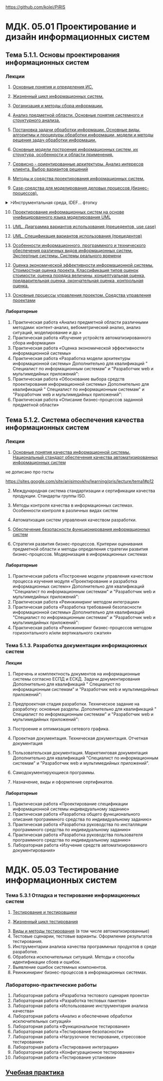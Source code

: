 https://github.com/kolei/PiRIS

# МДК. 05.01 Проектирование и дизайн информационных систем

[56+92=148, 34+72=106]: Общая_нагрузка_(Лекции,_лабы)

## Тема 5.1.1. Основы проектирования информационных систем

[1]: https://sites.google.com/site/anisimovkhv/learning/pris/lecture

### Лекции
1. [Основные понятия и определения ИС.](articles/5_1_1_1_intro.md)

[2+0]: _

2. [Жизненный цикл информационных систем.](articles/5_1_1_2_lifecycle.md)

[2+0 => 4+0]: _

3. [Организация и методы сбора информации.](articles/5_1_1_3_get_info.md)


[2+0 => 6+0]: _

4. [Анализ предметной области. Основные понятия системного и структурного анализа.](articles/5_1_1_4_analiz.md)

[4+0 => 10+0]: _

5. [Постановка задачи обработки информации. Основные виды, алгоритмы и процедуры обработки информации, модели и методы решения задач обработки информации.](articles/5_1_1_5_obr_inf.md)

[2+0 => 12+0]: _

6. [Основные модели построения информационных систем, их структура, особенности и области применения.](articles/5_1_1_6_models.md)

[4+0 => 16+0]: _

7. [Сервисно - ориентированные архитектуры. Анализ интересов клиента. Выбор вариантов решений](articles/5_1_1_7_soa.md)

[4+0 => 20+0]: _

8. [Методы и средства проектирования информационных систем.](articles/5_1_1_8_methods.md)

[2+0 => 22+0]: _

9. [Case-средства для моделирования деловых процессов (бизнес-процессов).](articles/5_1_1_9_case.md)

[4+0 => 26+0]: _

<details>

<summary>>Инструментальная среда, IDEF... фтопку</summary>

Инструментальная среда – структура, интерфейс, элементы управления.

Принципы построения модели IDEF0: контекстная диаграмма, субъект моделирования, цель и точка зрения. 

Диаграммы IDEF0: диаграммы декомпозиции, диаграммы дерева узлов, диаграммы только для экспозиции (FEO). 

Работы (Activity). Стрелки (Arrow). Туннелирование стрелок. Нумерация работ и диаграмм. Каркас диаграммы.

Слияние и расщепление моделей.

</details>

10. [Проектирование информационных систем на основе унифицированного языка моделирования UML](articles/5_1_1_10_uml.md)

[2+0 => 28+0]: _

11. [UML. Диаграмма вариантов использования (прецедентов, use case)](articles/5_1_1_10_uml_use_case.md)

[2+0 => 30+0]: _

12. [UML. Спецификация вариантов использования (прецедентов)](articles/5_1_1_10_uml_uc_spec.md)


11. [Особенности информационного, программного и технического обеспечения различных видов информационных систем. Экспертные системы. Системы реального времени](articles/5_1_1_11.md)

[22+0]: _

12. [Оценка экономической эффективности информационной системы. Стоимостная оценка проекта. Классификация типов оценок стоимости: оценка порядка величины, концептуальная оценка, предварительная оценка, окончательная оценка, контрольная оценка.](articles/5_1_1_12.md)

[24+0]: _

13. [Основные процессы управления проектом. Средства управления проектами](articles/5_1_1_13.md)

[26+0]: _

#### Лабораторные

1. Практическая работа «Анализ предметной области различными методами: контент-анализ, вебометрический анализ, анализ ситуаций, моделирование и др.»
2. Практическая работа «Изучение устройств автоматизированного сбора информации»
3. Практическая работа «Оценка экономической эффективности информационной системы»
4. Практическая работа «Разработка модели архитектуры информационной системы»
Дополнительно для квалификаций " Специалист по информационным системам" и "Разработчик web и мультимедийных приложений":
5. Практическая работа «Обоснование выбора средств проектирования информационной системы»
Дополнительно для квалификаций " Специалист по информационным системам" и "Разработчик web и мультимедийных приложений": 
6. Практическая работа «Описание бизнес-процессов заданной предметной области»

## Тема 5.1.2. Система обеспечения качества информационных систем

### Лекции

1. [Основные понятия качества информационной системы. Национальный стандарт обеспечения качества автоматизированных информационных систем](articles/5_1_2_1.md)

не дописано про госты

https://sites.google.com/site/anisimovkhv/learning/pris/lecture/tema1#p12

[28+0]: _

2. Международная система стандартизации и сертификации качества продукции. Стандарты группы ISO.

[30+0]: _

3. Методы контроля качества в информационных системах. Особенности контроля в различных видах систем

[32+0]: _

4. Автоматизация систем управления качеством разработки.

[34+0]: _

5. [Обеспечение безопасности функционирования информационных систем](articles/5_1_2_5.md)

[36+0]: _

6. Стратегия развития бизнес-процессов. Критерии оценивания предметной области и методы определения стратегии развития бизнес-процессов. Модернизация в информационных системах

[38+0]: _

#### Лабораторные
1. Практическая работа «Построение модели управления качеством процесса изучения модуля «Проектирование и разработка информационных систем»»
Дополнительно для квалификаций "Специалист по информационным системам" и "Разработчик web и мультимедийных приложений": 
2. Практическая работа «Реинжиниринг методом интеграции»
3. Практическая работа «Разработка требований безопасности информационной системы»
Дополнительно для квалификаций "Специалист по информационным системам" и "Разработчик web и мультимедийных приложений": 
4. Практическая работа «Реинжиниринг бизнес-процессов методом горизонтального и/или вертикального сжатия»


### Тема 5.1.3. Разработка документации информационных систем

#### Лекции

1. Перечень и комплектность документов на информационные системы согласно ЕСПД и ЕСКД. Задачи документирования
Дополнительно для квалификаций " Специалист по информационным системам" и "Разработчик web и мультимедийных приложений":

[40+0]: _

2. Предпроектная стадия разработки. Техническое задание на разработку: основные разделы. 
Дополнительно для квалификаций " Специалист по информационным системам" и "Разработчик web и мультимедийных приложений":

[42+0]: _

3. Построение и оптимизация сетевого графика.

[44+0]: _

4. Проектная документация. Техническая документация. Отчетная документация

[46+0]: _

5. Пользовательская документация. Маркетинговая документация
Дополнительно для квалификаций "Специалист по информационным системам" и "Разработчик web и мультимедийных приложений". 

[48+0]: _

6. Самодокументирующиеся программы. 

[50+0]: _

7. Назначение, виды и оформление сертификатов.

[52+0]: _

#### Лабораторные
1. Практическая работа «Проектирование спецификации информационной системы индивидуальному заданию» 
2. Практическая работа «Разработка общего функционального описания программного средства по индивидуальному заданию»
3. Практическая работа «Разработка руководства по инсталляции программного средства по индивидуальному заданию»
4. Практическая работа «Разработка руководства пользователя программного средства по индивидуальному заданию»
5. Лабораторная работа «Изучение средств автоматизированного документирования»

# МДК. 05.03 Тестирование информационных систем

[темы из ФГОС]: ! 

[46+24]: Общая_нагрузка_(Лекции,_лабы)

### Тема 5.3.1 Отладка и тестирование информационных систем

1. [Тестирование и тестировщики](articles/5_3_1_1_intro.md)

[6+0]: тут_ещё_вспомнаем_про_библиотеку_классов

2. [Жизненный цикл тестирования](articles/5_3_1_2_lifecycle.md)

[6(12)+0]: большой_объем

3. [Виды и методы тестирования](articles/5_3_1_3_vidy.md) (в том числе автоматизированные)
4. Тестовые сценарии, тестовые варианты. Оформление результатов тестирования.
5. Инструментарии анализа качества программных продуктов в среде разработке.
6. Обработка исключительных ситуаций. Методы и способы идентификации сбоев и ошибок.
7. Выявление ошибок системных компонентов.
8. Реинжиниринг бизнес-процессов в информационных системах.

### Лабораторнo-практические работы
1. Лабораторная работа «Разработка тестового сценария проекта»
2. Лабораторная работа «Разработка тестовых пакетов»
3. Лабораторная работа «Использование инструментария анализа качества»
4. Лабораторная работа «Анализ и обеспечение обработки исключительных ситуаций»
5. Лабораторная работа «Функциональное тестирование»
6. Лабораторная работа «Тестирование безопасности»
7. Лабораторная работа «Нагрузочное тестирование, стрессовое тестирование»
8. Лабораторная работа «Тестирование интеграции»
9. Лабораторная работа «Конфигурационное тестирование»
10. Лабораторная работа «Тестирование установки»


## [Учебная практика](/articles/praktika_I.md)